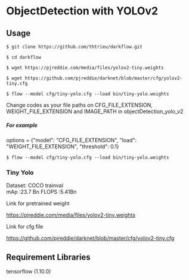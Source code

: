 # ObjectDetection with YOLOv2

## Usage
`$ git clone https://github.com/thtrieu/darkflow.git` 

`$ cd darkflow`

`$ wget https://pjreddie.com/media/files/yolov2-tiny.weights`

`$ wget https://github.com/pjreddie/darknet/blob/master/cfg/yolov2-tiny.cfg`

`$ flow --model cfg/tiny-yolo.cfg --load bin/tiny-yolo.weights`

Change codes as your file paths on CFG_FILE_EXTENSION, WEIGHT_FILE_EXTENSION and IMAGE_PATH  in objectDetection_yolo_v2
##### For example
options = {"model": "CFG_FILE_EXTENSION", "load": "WEIGHT_FILE_EXTENSION", "threshold": 0.1}

`$ flow --model cfg/tiny-yolo.cfg --load bin/tiny-yolo.weights`

### Tiny Yolo
Dataset:	COCO trainval	
mAp    :23.7	 Bn	
FLOPS  :5.41Bn	

Link for pretrained weight 

https://pjreddie.com/media/files/yolov2-tiny.weights

Link for cfg file

https://github.com/pjreddie/darknet/blob/master/cfg/yolov2-tiny.cfg

## Requirement Libraries
tensorflow (1.10.0)


